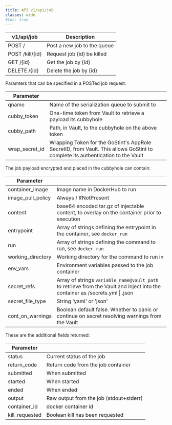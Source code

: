 ```yaml
---
title: API v1/api/job
classes: wide
#toc: true
---
```


|v1/api/job | Description                          |
|-------|--------------------------------------|
| POST / | Post a new job to the queue         |
| POST /kill/{id} | Request job {id} be killed |
| GET /{id} | Get the job by {id}              |
| DELETE /{id} | Delete the job by {id}        |

Paramters that can be specified in a POSTed job request:

| Parameter | |
|-----------|-|
| qname     | Name of the serialization queue to submit to |
| cubby_token | One-time token from Vault to retrieve a payload its cubbyhole |
| cubby_path | Path, in Vault, to the cubbyhole on the above token |
| wrap_secret_id | Wrapping Token for the GoStint's AppRole SecretID, from Vault.  This allows GoStint to complete its authentication to the Vault |

The job payload encrypted and placed in the cubbyhole can contain:

| Parameter | |
|-----------|-|
| container_image | Image name in DockerHub to run |
| image_pull_policy | Always / IfNotPresent |
| content | base64 encoded tar.gz of injectable content, to overlay on the container prior to execution |
| entrypoint | Array of strings defining the entrypoint in the container, see `docker run`|
| run | Array of strings defining the command to run, see `docker run`|
| working_directory | Working directory for the command to run in |
| env_vars | Environment variables passed to the job container |
| secret_refs | Array of strings `variable_name@vault_path` to retrieve from the Vault and inject into the container as /secrets.yml \| .json |
| secret_file_type | String 'yaml' or 'json' |
| cont_on_warnings | Boolean default false. Whether to panic or continue on secret resolving warnings from the Vault |

These are the additional fields returned:

| Parameter | |
|-----------|-|
| status | Current status of the job |
| return_code | Return code from the job container |
| submitted | When submitted |
| started |  When started |
| ended | When ended |
| output | Raw output from the job (stdout+stderr) |
| container_id | docker container id |
| kill_requested | Boolean kill has been requested |
